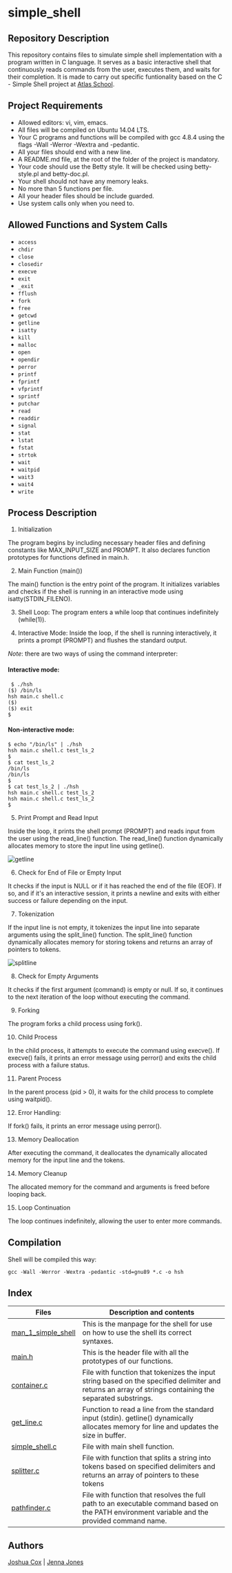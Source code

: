 # simple_shell

## Repository Description

This repository contains files to simulate simple shell implementation with a program written in C language. It serves as a basic interactive shell that continuously reads commands from the user, executes them, and waits for their completion. It is made to carry out specific funtionality based on the C - Simple Shell project at [Atlas School](https://www.atlasschool.com/welcome).

## Project Requirements

- Allowed editors: vi, vim, emacs.
- All files will be compiled on Ubuntu 14.04 LTS.
- Your C programs and functions will be compiled with gcc 4.8.4 using the flags -Wall -Werror -Wextra and -pedantic.
- All your files should end with a new line.
- A README.md file, at the root of the folder of the project is mandatory.
- Your code should use the Betty style. It will be checked using betty-style.pl and betty-doc.pl.
- Your shell should not have any memory leaks.
- No more than 5 functions per file.
- All your header files should be include guarded.
- Use system calls only when you need to.

## Allowed Functions and System Calls

- `access`
- `chdir`
- `close`
- `closedir`
- `execve`
- `exit`
- `_exit`
- `fflush`
- `fork`
- `free`
- `getcwd`
- `getline`
- `isatty`
- `kill`
- `malloc`
- `open`
- `opendir`
- `perror`
- `printf`
- `fprintf`
- `vfprintf`
- `sprintf`
- `putchar`
- `read`
- `readdir`
- `signal`
- `stat`
- `lstat`
- `fstat`
- `strtok`
- `wait`
- `waitpid`
- `wait3`
- `wait4`
- `write`

## Process Description

1. Initialization

The program begins by including necessary header files and defining constants like MAX_INPUT_SIZE and PROMPT. It also declares function prototypes for functions defined in main.h.

2. Main Function (main())

The main() function is the entry point of the program. It initializes variables and checks if the shell is running in an interactive mode using isatty(STDIN_FILENO).

3. Shell Loop: The program enters a while loop that continues indefinitely (while(1)).

4. Interactive Mode: Inside the loop, if the shell is running interactively, it prints a prompt (PROMPT) and flushes the standard output.

_Note_: there are two ways of using the command interpreter:

#### Interactive mode:

```
 $ ./hsh
($) /bin/ls
hsh main.c shell.c
($)
($) exit
$
```

#### Non-interactive mode:

```
$ echo "/bin/ls" | ./hsh
hsh main.c shell.c test_ls_2
$
$ cat test_ls_2
/bin/ls
/bin/ls
$
$ cat test_ls_2 | ./hsh
hsh main.c shell.c test_ls_2
hsh main.c shell.c test_ls_2
$
```

5. Print Prompt and Read Input

Inside the loop, it prints the shell prompt (PROMPT) and reads input from the user using the read_line() function. The read_line() function dynamically allocates memory to store the input line using getline().

![getline](https://github.com/jennajones12/atlas-simple_shell/assets/116591011/0746f533-7a23-4f77-965c-e42c42088328)

6. Check for End of File or Empty Input

It checks if the input is NULL or if it has reached the end of the file (EOF). If so, and if it's an interactive session, it prints a newline and exits with either success or failure depending on the input.

7. Tokenization

If the input line is not empty, it tokenizes the input line into separate arguments using the split_line() function. The split_line() function dynamically allocates memory for storing tokens and returns an array of pointers to tokens.

![splitline](https://github.com/jennajones12/atlas-simple_shell/assets/116591011/05314932-df6b-4dfb-8bd8-508eac846ee2)

8. Check for Empty Arguments

It checks if the first argument (command) is empty or null. If so, it continues to the next iteration of the loop without executing the command.

9. Forking

The program forks a child process using fork(). 

10. Child Process

In the child process, it attempts to execute the command using execve().
If execve() fails, it prints an error message using perror() and exits the child process with a failure status.

11. Parent Process

In the parent process (pid > 0), it waits for the child process to complete using waitpid().

12. Error Handling:

If fork() fails, it prints an error message using perror().

13. Memory Deallocation

After executing the command, it deallocates the dynamically allocated memory for the input line and the tokens.

14. Memory Cleanup

The allocated memory for the command and arguments is freed before looping back.

15. Loop Continuation

The loop continues indefinitely, allowing the user to enter more commands.

## Compilation

Shell will be compiled this way:
    
    gcc -Wall -Werror -Wextra -pedantic -std=gnu89 *.c -o hsh


## Index

| Files                                | Description and contents                                                                                                                                                               |
| ---------------------------------------- | -------------------------------------------------------------------------------------------------------------------------------------------------------------------------------------- |
| [man_1_simple_shell](man_1_simple_shell) | This is the manpage for the shell for use on how to use the shell its correct syntaxes. |
| [main.h](main.h)                       | This is the header file with all the prototypes of our functions.  
| [container.c](container.c) | File with function that tokenizes the input string based on the specified delimiter and returns an array of strings containing the separated substrings.
| [get_line.c](get_line.c) | Function to read a line from the standard input (stdin). getline() dynamically allocates memory for line and updates the size in buffer.
| [simple_shell.c](simple_shell.c) | File with main shell function.
| [splitter.c](splitter.c) | File with function that splits a string into tokens based on specified delimiters and returns an array of pointers to these tokens
| [pathfinder.c](pathfinder.c) | File with function that resolves the full path to an executable command based on the PATH environment variable and the provided command name. 

## Authors
[Joshua Cox](Joshua.Cox@atlasschool.com) |
[Jenna Jones](Jenna.Jones@atlasschool.com)
